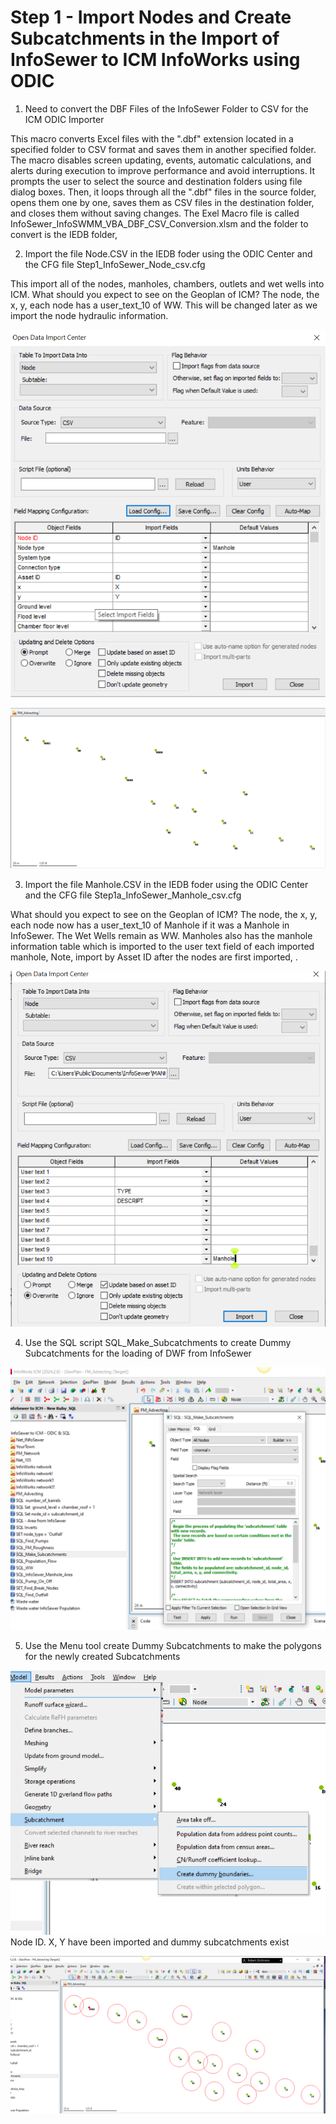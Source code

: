 # Step 1 - Import Nodes and Create Subcatchments in the Import of InfoSewer to ICM InfoWorks using ODIC

1. Need to convert the DBF Files of the InfoSewer Folder to CSV for the ICM ODIC Importer 

This macro converts Excel files with the ".dbf" extension located in a specified folder to CSV format and saves them in another specified folder. The macro disables screen updating, events, automatic calculations, and alerts during execution to improve performance and avoid interruptions. It prompts the user to select the source and destination folders using file dialog boxes. Then, it loops through all the ".dbf" files in the source folder, opens them one by one, saves them as CSV files in the destination folder, and closes them without saving changes.  The Exel Macro file is called InfoSewer_InfoSWMM_VBA_DBF_CSV_Conversion.xlsm and the folder to convert is the IEDB folder,

2. Import the file Node.CSV in the IEDB foder using the ODIC Center and the CFG file Step1_InfoSewer_Node_csv.cfg

This import all of the nodes, manholes, chambers, outlets and wet wells into ICM. What should you expect to see on the Geoplan of ICM?  The node, the x, y, each node has a user_text_10 of WW.  This will be changed later as we import the node hydraulic information.


![Alt text](image-24.png)

![Alt text](image-25.png)

3. Import the file Manhole.CSV in the IEDB foder using the ODIC Center and the CFG file Step1a_InfoSewer_Manhole_csv.cfg

What should you expect to see on the Geoplan of ICM?  The node, the x, y, each node now has a user_text_10 of Manhole if it was a Manhole in InfoSewer.  The Wet Wells remain as WW.  Manholes also has the manhole information table which is imported to the user text field of each imported manhole,  Note, import by Asset ID after the nodes are first imported, .

![Alt text](image-26.png)


4. Use the SQL script SQL_Make_Subcatchments to create Dummy Subcatchments for the loading of DWF from InfoSewer 

![Alt text](image-27.png)

5. Use the Menu tool create Dummy Subcatchments to make the polygons for the newly created Subcatchments

![Alt text](image-28.png)
Node ID. X, Y have been imported and dummy subcatchments exist

![Alt text](image-29.png)


